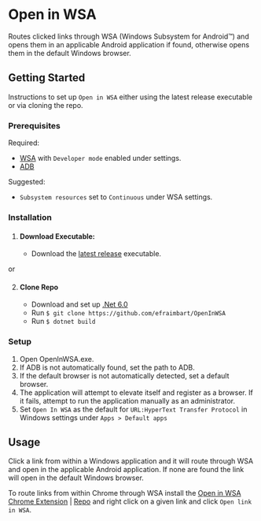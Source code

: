 ﻿# Open in WSA

Routes clicked links through WSA (Windows Subsystem for Android™) and opens them in an applicable Android application if found, otherwise opens them in the default Windows browser.

## Getting Started

Instructions to set up `Open in WSA` either using the latest release executable or via cloning the repo.

### Prerequisites

Required:

* [WSA](http://aka.ms/AmazonAppstore) with `Developer mode` enabled under settings.
* [ADB](https://developer.android.com/studio/releases/platform-tools)

Suggested: 

* `Subsystem resources` set to `Continuous` under WSA settings.

### Installation

1. #### Download Executable: 
    * Download the [latest release](https://github.com/efraimbart/OpenInWSA/releases/latest) executable.

or

2. #### Clone Repo
    
   * Download and set up [.Net 6.0](https://dotnet.microsoft.com/download/dotnet/6.0) 
   * Run `$ git clone https://github.com/efraimbart/OpenInWSA`
   * Run `$ dotnet build`


### Setup
1. Open OpenInWSA.exe.
2. If ADB is not automatically found, set the path to ADB.
3. If the default browser is not automatically detected, set a default browser.
4. The application will attempt to elevate itself and register as a browser. If it fails, attempt to run the application manually as an administrator.
5. Set `Open In WSA` as the default for `URL:HyperText Transfer Protocol` in Windows settings under `Apps > Default apps`

## Usage

Click a link from within a Windows application and it will route through WSA and open in the applicable Android application. If none are found the link will open in the default Windows browser.

To route links from within Chrome through WSA install the [Open in WSA Chrome Extension](https://chrome.google.com/webstore/detail/nkfpikoflncblmlajlcagaflndiijhhl) | [Repo](https://github.com/efraimbart/OpenInWSAChromeExtension) and right click on a given link and click `Open link in WSA`.
